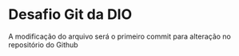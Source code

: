 # Desafio Git da DIO
A modificação do arquivo será o primeiro commit para alteração no repositório do Github